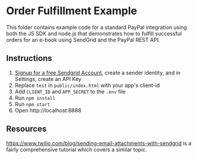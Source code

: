 # Order Fulfillment Example

This folder contains example code for a standard PayPal integration using both the JS SDK and node.js that demonstrates how to fulfill successful orders for an e-book using SendGrid and the PayPal REST API.

## Instructions

1. [Signup for a free Sendgrid Account](https://signup.sendgrid.com/), create a sender identity, and in Settings, create an API Key
1. Replace `test` in `public/index.html` with your app's client-id
1. Add `CLIENT_ID` and `APP_SECRET` to the `.env` file
1. Run `npm install`
1. Run `npm start`
1. Open http://localhost:8888

## Resources

https://www.twilio.com/blog/sending-email-attachments-with-sendgrid is a fairly comprehensive tutorial which covers a similar topic.
